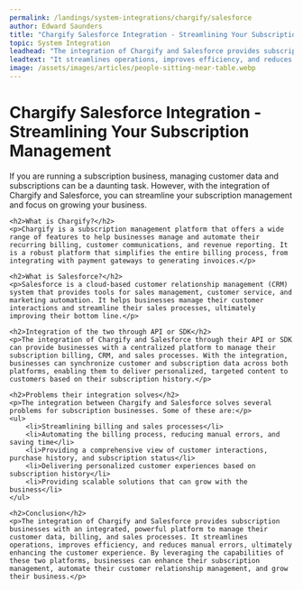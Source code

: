```yaml
---
permalink: /landings/system-integrations/chargify/salesforce
author: Edward Saunders
title: "Chargify Salesforce Integration - Streamlining Your Subscription Management"
topic: System Integration
leadhead: "The integration of Chargify and Salesforce provides subscription businesses with an integrated, powerful platform to manage their customer data, billing, and sales processes"
leadtext: "It streamlines operations, improves efficiency, and reduces manual errors, ultimately enhancing the customer experience. By leveraging the capabilities of these two platforms, businesses can enhance their subscription management, automate their customer relationship management, and grow their business."
image: /assets/images/articles/people-sitting-near-table.webp
---
```

<div class="arttext">	<h1>Chargify Salesforce Integration - Streamlining Your Subscription Management</h1>
	<p>If you are running a subscription business, managing customer data and subscriptions can be a daunting task. However, with the integration of Chargify and Salesforce, you can streamline your subscription management and focus on growing your business.</p>

	<h2>What is Chargify?</h2>
	<p>Chargify is a subscription management platform that offers a wide range of features to help businesses manage and automate their recurring billing, customer communications, and revenue reporting. It is a robust platform that simplifies the entire billing process, from integrating with payment gateways to generating invoices.</p>

	<h2>What is Salesforce?</h2>
	<p>Salesforce is a cloud-based customer relationship management (CRM) system that provides tools for sales management, customer service, and marketing automation. It helps businesses manage their customer interactions and streamline their sales processes, ultimately improving their bottom line.</p>

	<h2>Integration of the two through API or SDK</h2>
	<p>The integration of Chargify and Salesforce through their API or SDK can provide businesses with a centralized platform to manage their subscription billing, CRM, and sales processes. With the integration, businesses can synchronize customer and subscription data across both platforms, enabling them to deliver personalized, targeted content to customers based on their subscription history.</p>

	<h2>Problems their integration solves</h2>
	<p>The integration between Chargify and Salesforce solves several problems for subscription businesses. Some of these are:</p>
	<ul>
		<li>Streamlining billing and sales processes</li>
		<li>Automating the billing process, reducing manual errors, and saving time</li>
		<li>Providing a comprehensive view of customer interactions, purchase history, and subscription status</li>
		<li>Delivering personalized customer experiences based on subscription history</li>
		<li>Providing scalable solutions that can grow with the business</li>
	</ul>

	<h2>Conclusion</h2>
	<p>The integration of Chargify and Salesforce provides subscription businesses with an integrated, powerful platform to manage their customer data, billing, and sales processes. It streamlines operations, improves efficiency, and reduces manual errors, ultimately enhancing the customer experience. By leveraging the capabilities of these two platforms, businesses can enhance their subscription management, automate their customer relationship management, and grow their business.</p>
</div>